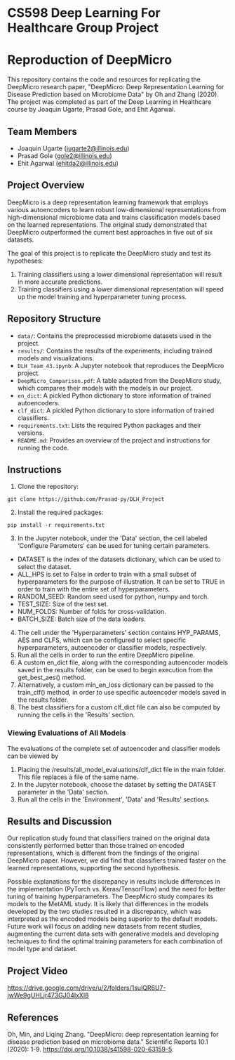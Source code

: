 # CS598 Deep Learning For Healthcare Group Project

# Reproduction of DeepMicro


This repository contains the code and resources for replicating the DeepMicro research paper, "DeepMicro: Deep Representation Learning for Disease Prediction based on Microbiome Data" by Oh and Zhang (2020). The project was completed as part of the Deep Learning in Healthcare course by Joaquin Ugarte, Prasad Gole, and Ehit Agarwal.

## Team Members

- Joaquin Ugarte (jugarte2@illinois.edu)
- Prasad Gole (gole2@illinois.edu)
- Ehit Agarwal (ehitda2@illinois.edu)

## Project Overview

DeepMicro is a deep representation learning framework that employs various autoencoders to learn robust low-dimensional representations from high-dimensional microbiome data and trains classification models based on the learned representations. The original study demonstrated that DeepMicro outperformed the current best approaches in five out of six datasets.

The goal of this project is to replicate the DeepMicro study and test its hypotheses:
1. Training classifiers using a lower dimensional representation will result in more accurate predictions.
2. Training classifiers using a lower dimensional representation will speed up the model training and hyperparameter tuning process.

## Repository Structure

- `data/`: Contains the preprocessed microbiome datasets used in the project.
- `results/`: Contains the results of the experiments, including trained models and visualizations.
- `DLH_Team_43.ipynb`: A Jupyter notebook that reproduces the DeepMicro project.
- `DeepMicro_Comparison.pdf`: A table adapted from the DeepMicro study, which compares their models with the models in our project.
- `en_dict`: A pickled Python dictionary to store information of trained autoencoders.
- `clf_dict`: A pickled Python dictionary to store information of trained classifiers.
- `requirements.txt`: Lists the required Python packages and their versions.
- `README.md`: Provides an overview of the project and instructions for running the code.

## Instructions

1. Clone the repository:
```
git clone https://github.com/Prasad-py/DLH_Project
```
2. Install the required packages:
```
pip install -r requirements.txt
```
3. In the Jupyter notebook, under the 'Data' section, the cell labeled ‘Configure Parameters’ can be used for tuning certain parameters.
  - DATASET is the index of the datasets dictionary, which can be used to select the dataset.
  - ALL_HPS is set to False in order to train with a small subset of hyperparameters for the purpose of illustration. It can be set to TRUE in order to train with the entire set of hyperparameters.
  - RANDOM_SEED: Random seed used for python, numpy and torch.
  - TEST_SIZE: Size of the test set.
  - NUM_FOLDS: Number of folds for cross-validation.
  - BATCH_SIZE: Batch size of the data loaders.
4. The cell under the 'Hyperparameters' section contains HYP_PARAMS, AES and CLFS, which can be configured to select specific hyperparameters, autoencoder or classifier models, respectively.
5. Run all the cells in order to run the entire DeepMicro pipeline.
6. A custom en_dict file, along with the corresponding autoencoder models saved in the results folder, can be used to begin execution from the get_best_aes() method.
7. Alternatively, a custom min_en_loss dictionary can be passed to the train_clf() method, in order to use specific autoencoder models saved in the results folder.
8. The best classifiers for a custom clf_dict file can also be computed by running the cells in the 'Results' section.

### Viewing Evaluations of All Models
The evaluations of the complete set of autoencoder and classifier models can be viewed by
1. Placing the /results/all_model_evaluations/clf_dict file in the main folder. This file replaces a file of the same name.
2. In the Jupyter notebook, choose the dataset by setting the DATASET parameter in the 'Data' section.
3. Run all the cells in the 'Environment', 'Data' and 'Results' sections.

## Results and Discussion

Our replication study found that classifiers trained on the original data consistently performed better than those trained on encoded representations, which is different from the findings of the original DeepMicro paper. However, we did find that classifiers trained faster on the learned representations, supporting the second hypothesis.

Possible explanations for the discrepancy in results include differences in the implementation (PyTorch vs. Keras/TensorFlow) and the need for better tuning of training hyperparameters. The DeepMicro study compares its models to the MetAML study. It is likely that differences in the models developed by the two studies resulted in a discrepancy, which was interpreted as the encoded models being superior to the default models. Future work will focus on adding new datasets from recent studies, augmenting the current data sets with generative models and developing techniques to find the optimal training parameters for each combination of model type and dataset.

## Project Video

https://drive.google.com/drive/u/2/folders/1sulQR6U7-jwWe9gUHLjr473GJ04IxXl8

## References

Oh, Min, and Liqing Zhang. "DeepMicro: deep representation learning for disease prediction based on microbiome data." Scientific Reports 10.1 (2020): 1-9. https://doi.org/10.1038/s41598-020-63159-5.

